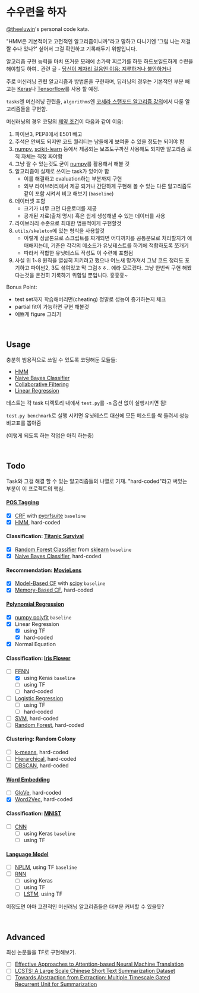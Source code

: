 # 수우련을 하자

[@theeluwin](https://twitter.com/theeluwin)'s personal code kata.

"HMM은 기본적이고 고전적인 알고리즘이니까"라고 말하고 다니기엔 '그럼 나는 저걸 짤 수나 있나?' 싶어서 그걸 확인하고 기록해두기 위함입니다.

알고리즘 구현 능력을 마치 뜨거운 모래에 손가락 찌르기를 하듯 하드보일드하게 수련을 해야할듯 하여.. 관련 글 - [당신이 제자리 걸음인 이유: 지루하거나 불안하거나](http://egloos.zum.com/agile/v/5749946)

주로 머신러닝 관련 알고리즘과 방법론을 구현하며, 딥러닝의 경우는 기본적인 부분 빼고는 [Keras](https://keras.io/)나 [Tensorflow](https://www.tensorflow.org/)를 사용 할 예정.

`tasks`엔 머신러닝 관련을, `algorithms`엔 [코세라 스탠포드 알고리즘 강의](https://www.coursera.org/learn/algorithms-divide-conquer)에서 다룬 알고리즘들을 구현함.

머신러닝의 경우 코딩의 [제약 조건](https://namu.wiki/w/%EC%A0%9C%EC%95%BD%28%ED%97%8C%ED%84%B0X%ED%97%8C%ED%84%B0%29)이 다음과 같이 이음:

1. 파이썬3, PEP8에서 E501 빼고
2. 주석은 안써도 되지만 코드 퀄리티는 남들에게 보여줄 수 있을 정도는 되어야 함
3. [numpy](http://www.numpy.org/), [scikit-learn](http://scikit-learn.org/stable/) 등에서 제공되는 보조도구까진 사용해도 되지만 알고리즘 로직 자체는 직접 짜야함
4. 그냥 짤 수 있는것도 굳이 [numpy](http://www.numpy.org/)를 활용해서 해볼 것
5. 알고리즘이 실제로 쓰이는 task가 있어야 함
	* 이를 해결하고 evaluation하는 부분까지 구현
	* 외부 라이브러리에서 제공 되거나 간단하게 구현해 볼 수 있는 다른 알고리즘도 같이 포함 시켜서 비교 해보기 (`baseline`)
6. 데이터셋 포함
	* 크기가 너무 크면 다운로더를 제공
	* 공개된 자료(출처 명시) 혹은 쉽게 생성해낼 수 있는 데이터를 사용
7. 라이브러리 수준으로 최대한 범용적이게 구현할것
8. `utils/skeleton`에 있는 형식을 사용할것
    * 이렇게 싱글톤으로 스크립트를 짜게되면 어디까지를 공통분모로 처리할지가 애매해지는데, 기준은 각각의 메소드가 유닛테스트를 하기에 적합하도록 쪼개기
    * 따라서 적합한 유닛테스트 작성도 이 수련에 포함됨
9. 사실 위 1~8 원칙을 열심히 지키려고 했으나 어느새 망가져서 그냥 코드 정리도 포기하고 파이썬2, 3도 섞여있고 막 그럼ㅎㅎ.. 에라 모르겠다. 그냥 한번씩 구현 해봤다는것을 온전히 기록하기 위함일 뿐입니다. 흥흥흥~

Bonus Point:
* test set까지 학습해버리면(cheating) 정말로 성능이 증가하는지 체크
* partial fit이 가능하면 구현 해볼것
* 예쁘게 figure 그리기

<br />

## Usage

충분히 범용적으로 쓰일 수 있도록 코딩해둔 모듈들:

- [HMM]()
- [Naive Bayes Classifier]()
- [Collaborative Filtering]()
- [Linear Regression]()

테스트는 각 task 디렉토리 내에서 `test.py`를 `-m` 옵션 없이 실행시키면 됨!

`test.py benchmark`로 실행 시키면 유닛테스트 대신에 모든 메소드를 싹 돌려서 성능 비교표를 뽑아줌

(이렇게 되도록 하는 작업은 아직 하는중)

<br />

## Todo

Task와 그걸 해결 할 수 있는 알고리즘들의 나열로 기재. "hard-coded"라고 써있는 부분이 이 프로젝트의 핵심.

#### [POS Tagging](https://en.wikipedia.org/wiki/Part-of-speech_tagging)

- [x] [CRF](https://en.wikipedia.org/wiki/Conditional_random_field) with [pycrfsuite](https://python-crfsuite.readthedocs.io/en/latest/) `baseline`
- [x] [HMM](https://en.wikipedia.org/wiki/Hidden_Markov_model), hard-coded

#### Classification: [Titanic Survival](https://www.kaggle.com/c/titanic)

- [x] [Random Forest Classifier](http://scikit-learn.org/stable/modules/generated/sklearn.ensemble.RandomForestClassifier.html) from [sklearn](http://scikit-learn.org/) `baseline`
- [x] [Naive Bayes Classifier](https://en.wikipedia.org/wiki/Naive_Bayes_classifier), hard-coded

#### Recommendation: [MovieLens](http://grouplens.org/datasets/movielens/)

- [x] [Model-Based CF](https://en.wikipedia.org/wiki/Collaborative_filtering#Model-based) with [scipy](http://www.scipy.org/) `baseline`
- [x] [Memory-Based CF](https://en.wikipedia.org/wiki/Collaborative_filtering#Memory-based), hard-coded

#### [Polynomial Regression](https://en.wikipedia.org/wiki/Polynomial_regression)

- [x] [numpy polyfit](http://docs.scipy.org/doc/numpy/reference/generated/numpy.polyfit.html) `baseline`
- [x] Linear Regression
	- [x] using TF
	- [x] hard-coded
- [x] Normal Equation

#### Classification: [Iris Flower](https://en.wikipedia.org/wiki/Iris_flower_data_set)

- [ ] [FFNN](https://en.wikipedia.org/wiki/Feedforward_neural_network)
	- [x] using Keras `baseline`
	- [ ] using TF
	- [ ] hard-coded
- [ ] [Logistic Regression](https://en.wikipedia.org/wiki/Logistic_regression)
	- [ ] using TF
	- [ ] hard-coded
- [ ] [SVM](https://en.wikipedia.org/wiki/Support_vector_machine), hard-coded
- [ ] [Random Forest](https://en.wikipedia.org/wiki/Random_forest), hard-coded

#### Clustering: Random Colony

- [ ] [k-means](https://en.wikipedia.org/wiki/K-means_clustering), hard-coded
- [ ] [Hierarchical](https://en.wikipedia.org/wiki/Hierarchical_clustering), hard-coded
- [ ] [DBSCAN](https://en.wikipedia.org/wiki/DBSCAN), hard-coded

#### [Word Embedding](https://en.wikipedia.org/wiki/Word_embedding)

- [ ] [GloVe](http://www.aclweb.org/anthology/D14-1162), hard-coded
- [x] [Word2Vec](https://en.wikipedia.org/wiki/Word2vec), hard-coded

#### Classification: [MNIST](http://yann.lecun.com/exdb/mnist/)

- [ ] [CNN](https://en.wikipedia.org/wiki/Convolutional_neural_network)
	- [ ] using Keras `baseline`
	- [ ] using TF

#### [Language Model](https://en.wikipedia.org/wiki/Language_model)

- [ ] [NPLM](http://www.jmlr.org/papers/v3/bengio03a.html), using TF `baseline`
- [ ] [RNN](https://en.wikipedia.org/wiki/Recurrent_neural_network)
    - [ ] using Keras
    - [ ] using TF
    - [ ] [LSTM](https://en.wikipedia.org/wiki/Long_short-term_memory), using TF

이정도면 아마 고전적인 머신러닝 알고리즘들은 대부분 커버할 수 있을듯?

<br />

## Advanced

최신 논문들을 TF로 구현해보기.

- [ ] [Effective Approaches to Attention-based Neural Machine Translation](http://arxiv.org/abs/1508.04025)
- [ ] [LCSTS: A Large Scale Chinese Short Text Summarization Dataset](http://arxiv.org/abs/1506.05865)
- [ ] [Towards Abstraction from Extraction: Multiple Timescale Gated Recurrent Unit for Summarization](http://arxiv.org/abs/1607.00718)
